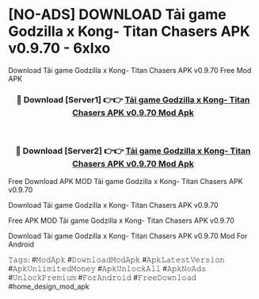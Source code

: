 # [NO-ADS] DOWNLOAD Tải game Godzilla x Kong- Titan Chasers APK v0.9.70 - 6xlxo
Download Tải game Godzilla x Kong- Titan Chasers APK v0.9.70 Free Mod APK

<div align="center">
<h3>🔴 Download [Server1] 👉👉 <a href="https://apk-comot.site?title=Tải_game_Godzilla_x_Kong-_Titan_Chasers_APK_v0.9.70">Tải game Godzilla x Kong- Titan Chasers APK v0.9.70 Mod Apk</a></h3><br>

<h3>🔴 Download [Server2] 👉👉 <a href="https://apk-comot.site?title=Tải_game_Godzilla_x_Kong-_Titan_Chasers_APK_v0.9.70">Tải game Godzilla x Kong- Titan Chasers APK v0.9.70 Mod Apk</a></h3>
</div>


Free Download APK MOD Tải game Godzilla x Kong- Titan Chasers APK v0.9.70

Download Tải game Godzilla x Kong- Titan Chasers APK v0.9.70 

Free APK MOD Tải game Godzilla x Kong- Titan Chasers APK v0.9.70 

Download Tải game Godzilla x Kong- Titan Chasers APK v0.9.70 Mod For Android

𝚃𝚊𝚐𝚜: #𝙼𝚘𝚍𝙰𝚙𝚔 #𝙳𝚘𝚠𝚗𝚕𝚘𝚊𝚍𝙼𝚘𝚍𝙰𝚙𝚔 #𝙰𝚙𝚔𝙻𝚊𝚝𝚎𝚜𝚝𝚅𝚎𝚛𝚜𝚒𝚘𝚗 #𝙰𝚙𝚔𝚄𝚗𝚕𝚒𝚖𝚒𝚝𝚎𝚍𝙼𝚘𝚗𝚎𝚢 #𝙰𝚙𝚔𝚄𝚗𝚕𝚘𝚌𝚔𝙰𝚕𝚕 #𝙰𝚙𝚔𝙽𝚘𝙰𝚍𝚜 #𝚄𝚗𝚕𝚘𝚌𝚔𝙿𝚛𝚎𝚖𝚒𝚞𝚖 #𝙵𝚘𝚛𝙰𝚗𝚍𝚛𝚘𝚒𝚍 #𝙵𝚛𝚎𝚎𝙳𝚘𝚠𝚗𝚕𝚘𝚊𝚍 #home_design_mod_apk
